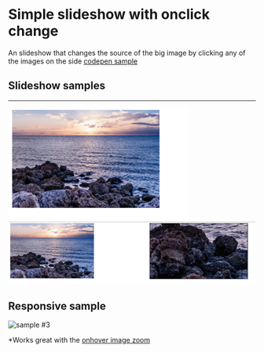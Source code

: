 # Simple slideshow with onclick change

An slideshow that changes the source of the big image by clicking any of the images on the side [codepen sample](https://codepen.io/queflojera/details/vbWjJe)


## Slideshow samples
---


![sample #1](https://github.com/angelparkour499/onhover-image-zoom/blob/master/Sample.png)
![sample #2](https://github.com/angelparkour499/onhover-image-zoom/blob/master/Sample%202.png)

## Responsive sample
![sample #3]()

*Works great with the [onhover image zoom](https://github.com/angelparkour499/onhover-image-zoom)